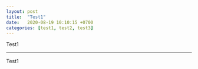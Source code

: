 ```yaml
---
layout: post
title:  "Test1"
date:   2020-08-19 10:10:15 +0700
categories: [test1, test2, test3]
---
```


Test1

----------------
Test1
